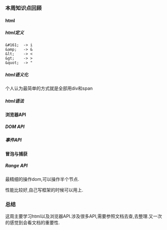 ### 本周知识点回顾

#### html

##### html定义

```
&#161;	-> i
&amp;	-> &
&lt;	-> <
&gt;	-> >
&quot;	-> "
```

##### html语义化

个人认为最简单的方式就是全部用div和span

##### html语法

#### 浏览器API

##### DOM API

##### 事件API

**冒泡与捕获**

##### Range API

最精细的操作dom,可以操作半个节点.

性能比较好,自己写框架的时候可以用上.

### 总结

这周主要学习html以及浏览器API.涉及很多API,需要参照文档去查,去整理.又一次的感觉到会看文档的重要性.